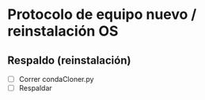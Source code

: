 # Protocolo de equipo nuevo / reinstalación OS


## Respaldo (reinstalación)
- [ ] Correr condaCloner.py
- [ ] Respaldar 